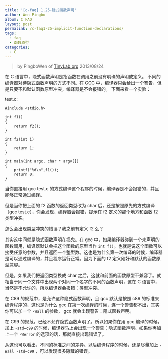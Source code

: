 ```yaml
---
title: '[c-faq] 1.25-隐式函数声明'
author: Wen Pingbo
album: C FAQ
layout: post
permalink: /c-faq1-25-implicit-function-declarations/
tags:
  - faq
  - 函数原型
categories:
  - C
---
```


> by PingboWen of [TinyLab.org](http://tinylab.org)
> 2013/08/24

在 C 语言中，隐式函数声明是指函数在调用之前没有明确的声明或定义。   不同的编译器对待隐式函数声明的方式不同。在 GCC 中，编译器只会给出一个警告，但是只要不和默认函数原型冲突，编译器是不会报错的。   下面来看一个实验：

test.c: 

    #include <stdio.h>
    
    int f1()
    {
    	return f2();
    }
    
    int f2(int i)
    {
    	return 1;
    }
    
    int main(int argc, char * argv[])
    {
    	printf("%d\n",f1());
    	return 0;
    }

当你直接用 gcc test.c 的方式编译这个程序的时候，编译器是不会报错的，并且能够正常通过编译。

但是当你把上面的 f2 函数的返回类型改为 char 后，还是按照原先的方式编译（gcc test.c），你会发现，编译器会报错，提示在 f2 定义的那个地方和函数 f2 类型冲突。

怎么会出现类型冲突的错误？我之前有定义 f2 么？

其实这中间就是隐式函数声明在捣鬼。在 gcc 中，如果编译器碰到一个未声明的函数调用，编译器默认会把这个函数的原型当作 `int f()`。也就是说这个函数可以接受任意的参数，并且返回一个整型数。这也是为什么第一次编译的时候，编译器是可以通过编译的，并且程序运行正常。因为下面的 f2 定义刚好和默认的函数原型兼容。

但是，如果我们把返回类型换成 char 之后，这就和前面的函数原型不兼容了。就相当于同一个文件中出现两个对同一个名字的不同的函数声明，这在 C 语言中，当然是不允许的，所以编译器会报错：类型冲突。

在 C89 的规范中，是允许这种隐式函数声明，且 gcc 默认是按照 c89 的标准来编译程序的，这也是为什么 gcc 在第一次编译的时候，连一个警告都不出，其实你可以加一个 `-Wall` 的参数， gcc 就会出现警告：隐式函数声明。

在 C99 的规范，已经不允许隐式函数声明了。所以如果你在用 gcc 编译的时候，加上 `-std=c99` 的时候，编译器马上会出现一个警告：隐式函数声明。如果你再加上一个 `-Werror` 的选项的话，那就直接出现错误了。

从这也可以看出，不同的标准之间的差异。以后编译程序的时候，还是尽量加上 `-Wall -std=c99` ，可以发现很多隐藏的错误。
